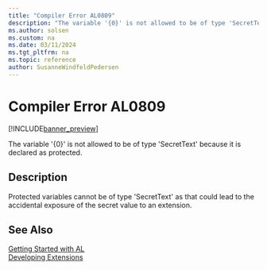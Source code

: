 ```yaml
---
title: "Compiler Error AL0809"
description: "The variable '{0}' is not allowed to be of type 'SecretText' because it is declared as protected."
ms.author: solsen
ms.custom: na
ms.date: 03/11/2024
ms.tgt_pltfrm: na
ms.topic: reference
author: SusanneWindfeldPedersen
---
```

[//]: # (START>DO_NOT_EDIT)
[//]: # (IMPORTANT:Do not edit any of the content between here and the END>DO_NOT_EDIT.)
[//]: # (Any modifications should be made in the .xml files in the ModernDev repo.)
# Compiler Error AL0809

[!INCLUDE[banner_preview](../includes/banner_preview.md)]

The variable '{0}' is not allowed to be of type 'SecretText' because it is declared as protected.


## Description
Protected variables cannot be of type 'SecretText' as that could lead to the accidental exposure of the secret value to an extension.  

[//]: # (IMPORTANT: END>DO_NOT_EDIT)
## See Also  
[Getting Started with AL](../devenv-get-started.md)  
[Developing Extensions](../devenv-dev-overview.md)  